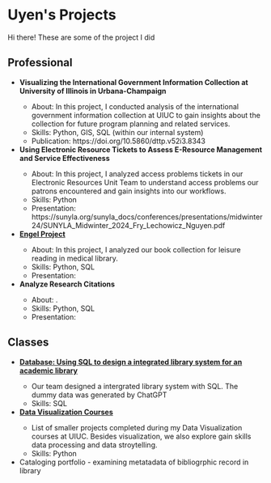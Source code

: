 # Uyen's Projects
<p>Hi there! These are some of the project I did </p>

<h2>Professional</h2>
<ul>
  <li><b>Visualizing the International Government Information Collection at University of Illinois in Urbana-Champaign</b></li>
        <ul>
        <li>About: In this project, I conducted analysis of the international government information collection at UIUC to gain insights about the collection for future program planning and related services.</li>
        <li>Skills: Python, GIS, SQL (within our internal system)</li>
        <li>Publication: https://doi.org/10.5860/dttp.v52i3.8343 </li>
      </ul>
  <li><b>Using Electronic Resource Tickets to Assess E-Resource Management and Service Effectiveness</b></li>
        <ul>
        <li>About: In this project, I analyzed access problems tickets in our Electronic Resources Unit Team to understand access problems our patrons encountered and gain insights into our workflows. </li>
        <li>Skills: Python </li>
        <li>Presentation: https://sunyla.org/sunyla_docs/conferences/presentations/midwinter24/SUNYLA_Midwinter_2024_Fry_Lechowicz_Nguyen.pdf </li>
      </ul>
  <li><b><a href = "https://github.com/uyenn2/engel-public"> Engel Project</a></b></li>  
        <ul>
        <li>About: In this project, I analyzed our book collection for leisure reading in medical library. </li>
        <li>Skills: Python, SQL </li>
        <li>Presentation: </li>
      </ul>
  <li><b>Analyze Research Citations</b></li>
        <ul>
        <li>About: . </li>
        <li>Skills: Python, SQL </li>
        <li>Presentation: </li>
      </ul>
</ul>

<h2>Classes</h2>
<ul>
  <li><b><a href = "https://github.com/uyenn2/database-design-IS455"> Database: Using SQL to design a integrated library system for an academic library</a></b></li>
      <ul>
        <li> Our team designed a intergrated library system with SQL. The dummy data was generated by ChatGPT </li>
        <li>Skills: SQL </li>
      </ul>
  <li><b><a href = "https://github.com/uyenn2/is455-data-viz">Data Visualization Courses</a></b></li>
        <ul>
        <li> List of smaller projects completed during my Data Visualization courses at UIUC. Besides visualization, we also explore gain skills data processing and data stroytelling. </li>
        <li>Skills: Python</li>
      </ul>
  <li>Cataloging portfolio - examining metatadata of bibliogrphic record in library</li>
</ul>
